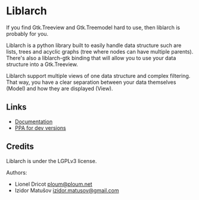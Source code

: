 # Liblarch

If you find Gtk.Treeview and Gtk.Treemodel hard to use, then liblarch is probably for you.

Liblarch is a python library built to easily handle data structure such are lists, trees and acyclic graphs
(tree where nodes can have multiple parents). There's also a liblarch-gtk binding that will allow you to use
your data structure into a Gtk.Treeview.

Liblarch support multiple views of one data structure and complex filtering. That way, you have a clear
separation between your data themselves (Model) and how they are displayed (View).

## Links

 - [Documentation](https://wiki.gnome.org/action/show/Projects/liblarch)
 - [PPA for dev versions](https://launchpad.net/~gtg/+archive/gtg-daily)

## Credits

Liblarch is under the LGPLv3 license.

Authors:
 - Lionel Dricot <ploum@ploum.net>
 - Izidor Matušov <izidor.matusov@gmail.com>
